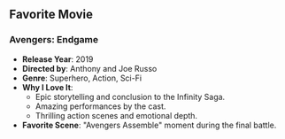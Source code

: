 ## Favorite Movie

### Avengers: Endgame

- **Release Year**: 2019
- **Directed by**: Anthony and Joe Russo
- **Genre**: Superhero, Action, Sci-Fi
- **Why I Love It**:
  - Epic storytelling and conclusion to the Infinity Saga.
  - Amazing performances by the cast.
  - Thrilling action scenes and emotional depth.
- **Favorite Scene**: "Avengers Assemble" moment during the final battle.
